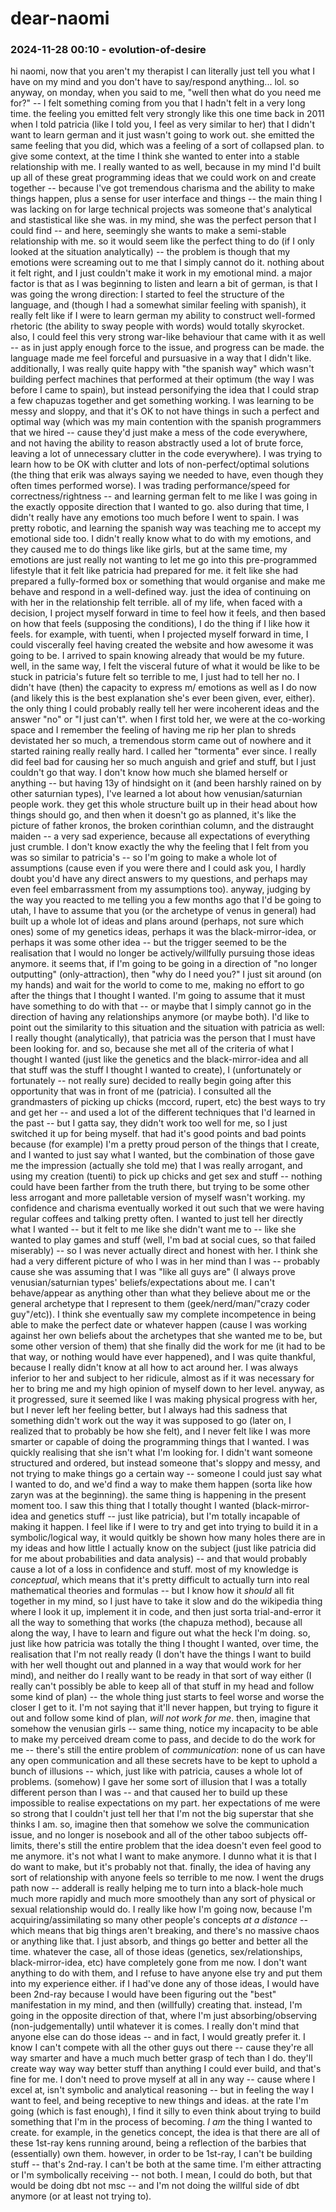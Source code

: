 # dear-naomi

### 2024-11-28 00:10 - evolution-of-desire

hi naomi, now that you aren't my therapist I can literally just tell you what I have on my mind and you don't have to say/respond anything... lol. so anyway, on monday, when you said to me, "well then what do you need me for?" -- I felt something coming from you that I hadn't felt in a very long time. the feeling you emitted felt very strongly like this one time back in 2011 when I told patricia (like I told you, I feel as very similar to her) that I didn't want to learn german and it just wasn't going to work out. she emitted the same feeling that you did, which was a feeling of a sort of collapsed plan. to give some context, at the time I think she wanted to enter into a stable relationship with me. I really wanted to as well, because in my mind I'd built up all of these great programming ideas that we could work on and create together -- because I've got tremendous charisma and the ability to make things happen, plus a sense for user interface and things -- the main thing I was lacking on for large technical projects was someone that's analytical and stastistical like she was. in my mind, she was the perfect person that I could find -- and here, seemingly she wants to make a semi-stable relationship with me. so it would seem like the perfect thing to do (if I only looked at the situation analytically) -- the problem is though that my emotions were screaming out to me that I simply cannot do it. nothing about it felt right, and I just couldn't make it work in my emotional mind.
	a major factor is that as I was beginning to listen and learn a bit of german, is that I was going the wrong direction: I started to feel the structure of the language, and (though I had a somewhat similar feeling with spanish), it really felt like if I were to learn german my ability to construct well-formed rhetoric (the ability to sway people with words) would totally skyrocket. also, I could feel this very strong war-like behaviour that came with it as well -- as in just apply enough force to the issue, and progress can be made. the language made me feel forceful and pursuasive in a way that I didn't like. additionally, I was really quite happy with "the spanish way" which wasn't building perfect machines that performed at their optimum (the way I was before I came to spain), but instead personifying the idea that I could strap a few chapuzas together and get something working. I was learning to be messy and sloppy, and that it's OK to not have things in such a perfect and optimal way (which was my main contention with the spanish programmers that we hired -- cause they'd just make a mess of the code everywhere, and not having the ability to reason abstractly used a lot of brute force, leaving a lot of unnecessary clutter in the code everywhere). I was trying to learn how to be OK with clutter and lots of non-perfect/optimal solutions (the thing that erik was always saying we needed to have, even though they often times performed worse). I was trading performance/speed for correctness/rightness -- and learning german felt to me like I was going in the exactly opposite direction that I wanted to go.
	also during that time, I didn't really have any emotions too much before I went to spain. I was pretty robotic, and learning the spanish way was teaching me to accept my emotional side too. I didn't really know what to do with my emotions, and they caused me to do things like like girls, but at the same time, my emotions are just really not wanting to let me go into this pre-programmed lifestyle that it felt like patricia had prepared for me. it felt like she had prepared a fully-formed box or something that would organise and make me behave and respond in a well-defined way. just the idea of continuing on with her in the relationship felt terrible. all of my life, when faced with a decision, I project myself forward in time to feel how it feels, and then based on how that feels (supposing the conditions), I do the thing if I like how it feels. for example, with tuenti, when I projected myself forward in time, I could viscerally feel having created the website and how awesome it was going to be. I arrived to spain knowing already that would be my future. well, in the same way, I felt the visceral future of what it would be like to be stuck in patricia's future felt so terrible to me, I just had to tell her no. I didn't have (then) the capacity to express m/ emotions as well as I do now (and likely this is the best explanation she's ever been given, ever, either).
the only thing I could probably really tell her were incoherent ideas and the answer "no" or "I just can't". when I first told her, we were at the co-working space and I remember the feeling of having me rip her plan to shreds devistated her so much, a tremendous storm came out of nowhere and it started raining really really hard. I called her "tormenta" ever since. I really did feel bad for causing her so much anguish and grief and stuff, but I just couldn't go that way. I don't know how much she blamed herself or anything -- but having 13y of hindsight on it (and been harshly rained on by other saturnian types), I've learned a lot about how venusian/saturnian people work. they get this whole structure built up in their head about how things should go, and then when it doesn't go as planned, it's like the picture of father kronos, the broken corinthian column, and the distraught maiden -- a very sad experience, because all expectations of everything just crumble.
I don't know exactly the why the feeling that I felt from you was so similar to patricia's -- so I'm going to make a whole lot of assumptions (cause even if you were there and I could ask you, I hardly doubt you'd have any direct answers to my questions, and perhaps may even feel embarrassment from my assumptions too). anyway, judging by the way you reacted to me telling you a few months ago that I'd be going to utah, I have to assume that you (or the archetype of venus in general) had built up a whole lot of ideas and plans around (perhaps, not sure which ones) some of my genetics ideas, perhaps it was the black-mirror-idea, or perhaps it was some other idea -- but the trigger seemed to be the realisation that I would no longer be actively/willfully pursuing those ideas anymore. it seems that, if I'm going to be going in a direction of "no longer outputting" (only-attraction), then "why do I need you?" I just sit around (on my hands) and wait for the world to come to me, making no effort to go after the things that I thought I wanted. I'm going to assume that it must have something to do with that -- or maybe that I simply cannot go in the direction of having any relationships anymore (or maybe both).
	I'd like to point out the similarity to this situation and the situation with patricia as well: I really thought (analytically), that patricia was the person that I must have been looking for. and so, because she met all of the criteria of what I thought I wanted (just like the genetics and the black-mirror-idea and all that stuff was the stuff I thought I wanted to create), I (unfortunately or fortunately -- not really sure) decided to really begin going after this opportunity that was in front of me (patricia). I consulted all the grandmasters of picking up chicks (mccord, rupert, etc) the best ways to try and get her -- and used a lot of the different techniques that I'd learned in the past -- but I gatta say, they didn't work too well for me, so I just switched it up for being myself. that had it's good points and bad points because (for example) I'm a pretty proud person of the things that I create, and I wanted to just say what I wanted, but the combination of those gave me the impression (actually she told me) that I was really arrogant, and using my creation (tuenti) to pick up chicks and get sex and stuff -- nothing could have been farther from the truth there, but trying to be some other less arrogant and more palletable version of myself wasn't working. my confidence and charisma eventually worked it out such that we were having regular coffees and talking pretty often. I wanted to just tell her directly what I wanted -- but it felt to me like she didn't want me to -- like she wanted to play games and stuff (well, I'm bad at social cues, so that failed miserably) -- so I was never actually direct and honest with her. I think she had a very different picture of who I was in her mind than I was -- probably cause she was assuming that I was "like all guys are" (I always prove venusian/saturnian types' beliefs/expectations about me. I can't behave/appear as anything other than what they believe about me or the general archetype that I represent to them (geek/nerd/man/"crazy coder guy"/etc)). I think she eventually saw my complete incompetence in being able to make the perfect date or whatever happen (cause I was working against her own beliefs about the archetypes that she wanted me to be, but some other version of them) that she finally did the work for me (it had to be that way, or nothing would have ever happened), and I was quite thankful, because I really didn't know at all how to act around her. I was always inferior to her and subject to her ridicule, almost as if it was necessary for her to bring me and my high opinion of myself down to her level. anyway, as it progressed, sure it seemed like I was making physical progress with her, but I never left her feeling better, but I always had this sadness that something didn't work out the way it was supposed to go (later on, I realized that to probably be how she felt), and I never felt like I was more smarter or capable of doing the programming things that I wanted. I was quickly realising that she isn't what I'm looking for. I didn't want someone structured and ordered, but instead someone that's sloppy and messy, and not trying to make things go a certain way -- someone I could just say what I wanted to do, and we'd find a way to make them happen (sorta like how zaryn was at the beginning).
	the same thing is happening in the present moment too. I saw this thing that I totally thought I wanted (black-mirror-idea and genetics stuff -- just like patricia), but I'm totally incapable of making it happen. I feel like if I were to try and get into trying to build it in a symbolic/logical way, it would quitkly be shown how many holes there are in my ideas and how little I actually know on the subject (just like patricia did for me about probabilities and data analysis) -- and that would probably cause a lot of a loss in confidence and stuff. most of my knowledge is *conceptual*, which means that it's pretty difficult to actually turn into real mathematical theories and formulas -- but I know how it *should* all fit together in my mind, so I just have to take it slow and do the wikipedia thing where I look it up, implement it in code, and then just sorta trial-and-error it all the way to something that works (the chapuza method), because all along the way, I have to learn and figure out what the heck I'm doing. so, just like how patricia was totally the thing I thought I wanted, over time, the realisation that I'm not really ready (I don't have the things I want to build with her well thought out and planned in a way that would work for her mind), and neither do I really want to be ready in that sort of way either (I really can't possibly be able to keep all of that stuff in my head and follow some kind of plan) -- the whole thing just starts to feel worse and worse the closer I get to it. I'm not saying that it'll never happen, but trying to figure it out and follow some kind of plan, *will not work for me*. then, imagine that somehow the venusian girls -- same thing, notice my incapacity to be able to make my perceived dream come to pass, and decide to do the work for me -- there's still the entire problem of *communication*: none of us can have any open communication and all these secrets have to be kept to uphold a bunch of illusions -- which, just like with patricia, causes a whole lot of problems. (somehow) I gave her some sort of illusion that I was a totally different person than I was -- and that caused her to build up these impossible to realise expectations on my part. her expectations of me were so strong that I couldn't just tell her that I'm not the big superstar that she thinks I am. so, imagine then that somehow we solve the communication issue, and no longer is nosebook and all of the other taboo subjects off-limits, there's still the entire problem that the idea doesn't even feel good to me anymore. it's not what I want to make anymore. I dunno what it is that I do want to make, but it's probably not that. finally, the idea of having any sort of relationship with anyone feels so terrible to me now. I went the drugs path now -- adderall is really helping me to turn into a black-hole much much more rapidly and much more smoothely than any sort of physical or sexual relationship would do. I really like how I'm going now, because I'm acquiring/assimilating so many other people's concepts *at a distance* -- which means that big things aren't breaking, and there's no massive chaos or anything like that. I just absorb, and things go better and better all the time.
whatever the case, all of those ideas (genetics, sex/relationships, black-mirror-idea, etc) have completely gone from me now. I don't want anything to do with them, and I refuse to have anyone else try and put them into my experience either. if I had've done any of those ideas, I would have been 2nd-ray because I would have been figuring out the "best" manifestation in my mind, and then (willfully) creating that. instead, I'm going in the opposite direction of that, where I'm just absorbing/observing (non-judgementally) until whatever it is comes. I really don't mind that anyone else can do those ideas -- and in fact, I would greatly prefer it. I know I can't compete with all the other guys out there -- cause they're all way smarter and have a much much better grasp of tech than I do. they'll create way way way better stuff than anything I could ever build, and that's fine for me. I don't need to prove myself at all in any way -- cause where I excel at, isn't symbolic and analytical reasoning -- but in feeling the way I want to feel, and being receptive to new things and ideas. at the rate I'm going (which is fast enough), I find it silly to even think about trying to build something that I'm in the process of becoming.
*I am* the thing I wanted to create. for example, in the genetics concept, the idea is that there are all of these 1st-ray kens running around, being a reflection of the barbies that (essentially) own them. however, in order to be 1st-ray, I can't be building stuff -- that's 2nd-ray. I can't be both at the same time. I'm either attracting or I'm symbolically receiving -- not both. I mean, I could do both, but that would be doing dbt not msc -- and I'm not doing the willful side of dbt anymore (or at least not trying to).
